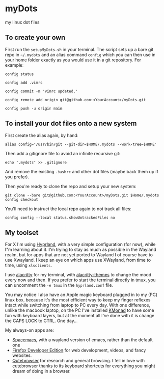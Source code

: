 # myDots
my linux dot files

## To create your own

First run the `setupMyDots.sh` in your terminal. The script sets up a bare git repo in `~/.mydots` and an alias command `config` which you can then use in your home folder exactly as you would use it in a git repository. For example:

`config status`

`config add .vimrc`

`config commit -m 'vimrc updated.'`

`config remote add origin git@github.com:<YourAccount>/myDots.git`

`config push -u origin main`

## To install your dot files onto a new system

First create the alias again, by hand:

`alias config='/usr/bin/git --git-dir=$HOME/.mydots --work-tree=$HOME'`

Then add a gitignore file to avoid an infinite recursive git:

`echo '.mydots' >> .gitignore`

And remove the existing `.bashrc` and other dot files (maybe back them up if you prefer).

Then you're ready to clone the repo and setup your new system:

```
git clone --bare git@github.com:<YourAccount>/myDots.git $Home/.mydots
config checkout
```

You'll need to instruct the local repo again to not track all files:

`config config --local status.showUntrackedFiles no`

## My toolset

For X I'm using [Hyprland](https://hyprland.org/), with a very simple configuration (for now), while I"m learning about it. I'm trying to stay as much as possible in the Wayland realm, but for apps that are not yet ported to Wayland I of course have to use Xwayland. I keep an eye on which apps use XWayland, from time to time, using `xlsclients`.

I use [alacritty](https://github.com/alacritty/alacritty) for my terminal, with [alacritty-themes](https://github.com/rajasegar/alacritty-themes) to change the mood every now and then. If you prefer to start the terminal directly in tmux, you can uncomment the `-e tmux` in the `hyprland.conf` file.

You may notice I also have an Apple magic keyboard plugged in to my (PC) linux box, because it's the most efficient way to keep my finger reflexes intact while switching from laptop to PC every day. With one difference, unlike the macbook laptop, on the PC I've installed [KMonad]([KMonad](https://github.com/kmonad/kmonad)) to have some fun with keyboard layers, but at the moment all I've done with it is change the CAPS LOCK to CTRL. One day...

My always-on apps are:

- [Spacemacs](https://www.spacemacs.org/), with a wayland version of emacs, rather than the default one
- [Firefox Developer Edition](https://www.mozilla.org/en-US/firefox/developer/) for web development, videos, and fancy websites.
- [Qutebrowser](https://qutebrowser.org/) for research and general browsing. I fell in love with cutebrowser thanks to its keyboard shortcuts for everything you might dream of doing in a browser.

